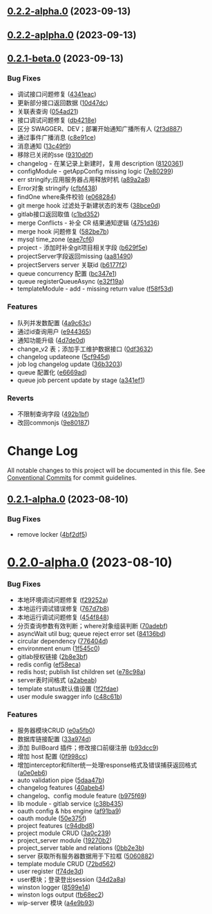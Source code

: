## [0.2.2-alpha.0](https://github.com/yanuoda/nidle/compare/v0.2.2-aplpha.0...v0.2.2-alpha.0) (2023-09-13)



## [0.2.2-aplpha.0](https://github.com/yanuoda/nidle/compare/v0.2.1-beta.0...v0.2.2-aplpha.0) (2023-09-13)



## [0.2.1-beta.0](https://github.com/yanuoda/nidle/compare/v0.2.1-alpha.0...v0.2.1-beta.0) (2023-09-13)


### Bug Fixes

* 调试接口问题修复 ([4341eac](https://github.com/yanuoda/nidle/commit/4341eac4bd62f9d96e031bf2a474384c98d1232c))
* 更新部分接口返回数据 ([10d47dc](https://github.com/yanuoda/nidle/commit/10d47dc3b45a6d74006554cee6f5fd58e1d8dd33))
* 关联表查询 ([054ad21](https://github.com/yanuoda/nidle/commit/054ad21695e25439fb999b729c275c8bda3484c3))
* 接口调试问题修复 ([db4218e](https://github.com/yanuoda/nidle/commit/db4218e6103cb3bed8fee9f5fb8b999a0df4eb91))
* 区分 SWAGGER、DEV；部署开始通知广播所有人 ([2f3d887](https://github.com/yanuoda/nidle/commit/2f3d887eda9a59899d905e682edbbfa6d42f4503))
* 通过事件广播消息 ([c8e91ce](https://github.com/yanuoda/nidle/commit/c8e91ce468e8644dfd8aa4eb57e53765bf385c03))
* 消息通知 ([13c49f9](https://github.com/yanuoda/nidle/commit/13c49f9b487d309fdea20b51c76db2732e59b73f))
* 移除已关闭的sse ([9310d0f](https://github.com/yanuoda/nidle/commit/9310d0fc6627b521963c06200fc0dfd1eccd62e1))
* changelog - 在某记录上新建时，复用 description ([8120361](https://github.com/yanuoda/nidle/commit/812036171ae11947480164009459a69318bedc5c))
* configModule - getAppConfig missing logic ([7e80299](https://github.com/yanuoda/nidle/commit/7e8029947340e5c6d64919fd74c01dd8cfa50ca0))
* err stringify;应用服务器占用释放时机 ([a89a2a8](https://github.com/yanuoda/nidle/commit/a89a2a8087640d8dacd70dc8edfe29fd2ce3c2a5))
* Error对象 stringify ([cfbf438](https://github.com/yanuoda/nidle/commit/cfbf438ae33dd7bbbcba51357927c56f2b834886))
* findOne where条件校验 ([e068284](https://github.com/yanuoda/nidle/commit/e06828402575d918525c79d81f0d73e6b2ed091a))
* git merge hook 过滤处于新建状态的发布 ([38bce0d](https://github.com/yanuoda/nidle/commit/38bce0d509018dfbc28114d23ef54b1ee1369c97))
* gitlab接口返回取值 ([c1bd352](https://github.com/yanuoda/nidle/commit/c1bd352adbccd7808968be045382fdf718b90f17))
* merge Conflicts - 补全 CR 结果通知逻辑 ([4751d36](https://github.com/yanuoda/nidle/commit/4751d367e1b0a92660ecb95d8d4f4314ea4d3707))
* merge hook 问题修复 ([582be7b](https://github.com/yanuoda/nidle/commit/582be7bc9e8240bf1799cb321e8773eb92e17237))
* mysql time_zone ([eae7cf6](https://github.com/yanuoda/nidle/commit/eae7cf6b5f7f274ff1a0bc252ca6b84afc578436))
* project - 添加时补全git项目相关字段 ([b629f5e](https://github.com/yanuoda/nidle/commit/b629f5e6bd2cdea421046482b373de6099b6dbe1))
* projectServer字段返回missing ([aa81490](https://github.com/yanuoda/nidle/commit/aa814909021642cd346c84e18e585ac9b14b7852))
* projectServers server 关联id ([b6177f2](https://github.com/yanuoda/nidle/commit/b6177f2d5e3d5b7131efe22e976aed0751cebdde))
* queue concurrency 配置 ([bc347e1](https://github.com/yanuoda/nidle/commit/bc347e12e5ec789eb299863469b43428397daa4a))
* queue registerQueueAsync ([e32f19a](https://github.com/yanuoda/nidle/commit/e32f19a22b24d65879440464087d8c6b5c531de9))
* templateModule - add - missing return value ([f58f53d](https://github.com/yanuoda/nidle/commit/f58f53deb8a7362c821178bbb6af1a10c34344a7))


### Features

* 队列并发数配置 ([4a9c63c](https://github.com/yanuoda/nidle/commit/4a9c63c8454f01738dfb0f37adee4f0f160c648c))
* 通过id查询用户 ([e944365](https://github.com/yanuoda/nidle/commit/e944365df10a9eb33d62d91f53b72fe83a9fe144))
* 通知功能升级 ([4d7de0d](https://github.com/yanuoda/nidle/commit/4d7de0dab66a5fb99f186a764c89e5c883f9f2e9))
* change_v2 表；添加手工维护数据接口 ([0df3632](https://github.com/yanuoda/nidle/commit/0df36322fd2ff7df0c9d2bf559a25b69d0b3d141))
* changelog updateone ([5cf945d](https://github.com/yanuoda/nidle/commit/5cf945dbad5b07f741bc8c38a14db362f3815d58))
* job log changelog update ([36b3203](https://github.com/yanuoda/nidle/commit/36b32035c6c3c5421f4e410617fef6bc4b60b70c))
* queue 配置化 ([e6669ad](https://github.com/yanuoda/nidle/commit/e6669adf9f06cccbf4194df737f966870148b647))
* queue job percent update by stage ([a341ef1](https://github.com/yanuoda/nidle/commit/a341ef143a987b3d3816a4aeea93f14543f7c91e))


### Reverts

* 不限制查询字段 ([492b1bf](https://github.com/yanuoda/nidle/commit/492b1bf88a58356afa66d57a4f1f48f098291ca2))
* 改回commonjs ([9e80187](https://github.com/yanuoda/nidle/commit/9e80187c21473e5e6623cfcb694b42e64d4a95de))



# Change Log

All notable changes to this project will be documented in this file.
See [Conventional Commits](https://conventionalcommits.org) for commit guidelines.

## [0.2.1-alpha.0](https://github.com/yanuoda/nidle/compare/v0.2.0-alpha.0...v0.2.1-alpha.0) (2023-08-10)


### Bug Fixes

* remove locker ([4bf2df5](https://github.com/yanuoda/nidle/commit/4bf2df5926331a40ff343b265cee543f8fd5248a))





# [0.2.0-alpha.0](https://github.com/yanuoda/nidle/compare/v0.1.8...v0.2.0-alpha.0) (2023-08-10)


### Bug Fixes

* 本地环境调试问题修复 ([f29252a](https://github.com/yanuoda/nidle/commit/f29252a742e6c6670c5f3ab6e259e8c391d79565))
* 本地运行调试错误修复 ([767d7b8](https://github.com/yanuoda/nidle/commit/767d7b8f54e7ea47daa20edc1ad80291a10c6c8d))
* 本地运行调试问题修复 ([454f848](https://github.com/yanuoda/nidle/commit/454f848c2993bf8d313dfb34ed8793589dfb1c48))
* 分页查询参数有效判断；where对象组装判断 ([70adebf](https://github.com/yanuoda/nidle/commit/70adebf9da3f070225638f720ce7bc4740199604))
* asyncWait util bug; queue reject error set ([84136bd](https://github.com/yanuoda/nidle/commit/84136bdd7aa1916d470e92d16a359e39e2bbd516))
* circular dependency ([776404d](https://github.com/yanuoda/nidle/commit/776404d634305b790a0d6b1fd13494f5a6322a4b))
* environment enum ([1f545c0](https://github.com/yanuoda/nidle/commit/1f545c0f66df702f1438aef1e098f8f93dd92d05))
* gitlab授权链接 ([2b8e3bf](https://github.com/yanuoda/nidle/commit/2b8e3bfbd5702547d645deeeb677ff42b862f7ba))
* redis config ([ef58eca](https://github.com/yanuoda/nidle/commit/ef58eca1a101d1d527baf557add1e48d4c86c7e0))
* redis host; publish list children set ([e78c98a](https://github.com/yanuoda/nidle/commit/e78c98a2f4b631ede8196f80423c4b7f41e3db84))
* server表时间格式 ([a2abeab](https://github.com/yanuoda/nidle/commit/a2abeabe39817b479e2a2256567a851f33e093d2))
* template status默认值设置 ([1f2fdae](https://github.com/yanuoda/nidle/commit/1f2fdae1ff37819a96535b4d41095a583d4a0e75))
* user module swagger info ([c48c61b](https://github.com/yanuoda/nidle/commit/c48c61b854f6730fcb4da77f53438b28fbe91826))


### Features

* 服务器模块CRUD ([e0a5fb0](https://github.com/yanuoda/nidle/commit/e0a5fb0053ae192ebeec0ce312e9cf4f0ec00cef))
* 数据库链接配置 ([33a974d](https://github.com/yanuoda/nidle/commit/33a974d87ccb2bcc60ba308058c29ede5aa8d025))
* 添加 BullBoard 插件；修改接口前缀注册 ([b93dcc9](https://github.com/yanuoda/nidle/commit/b93dcc9c5dfc2d3fcd17067beba1d8d3c22e1a7f))
* 增加 host 配置 ([0f998cc](https://github.com/yanuoda/nidle/commit/0f998cce85d1275c95963543e1092d8818f77b6d))
* 增加interceptor和filter统一处理response格式及错误捕获返回格式 ([a0e0eb6](https://github.com/yanuoda/nidle/commit/a0e0eb60935292efb0ad2162b70fa27f7a1e5d19))
* auto validation pipe ([5daa47b](https://github.com/yanuoda/nidle/commit/5daa47b666ec1eb0efd6f02b2a4e65a0da0ee9e0))
* changelog features ([40abeb4](https://github.com/yanuoda/nidle/commit/40abeb4c310ea5116e939e49fe3551879db364bb))
* changelog、config module feature ([b975f69](https://github.com/yanuoda/nidle/commit/b975f69020087554f09076a12937b66c036643ab))
* lib module - gitlab service ([c38b435](https://github.com/yanuoda/nidle/commit/c38b4357cdf22d953bd85a0491a3bf44b155cd67))
* oauth config & hbs engine ([af91ba9](https://github.com/yanuoda/nidle/commit/af91ba9f7bbe1b3ddadefa42c25bf16be0183ff3))
* oauth module ([50e375f](https://github.com/yanuoda/nidle/commit/50e375fa4535bb904bf32b1efe105c7595484287))
* project features ([c94dbd8](https://github.com/yanuoda/nidle/commit/c94dbd803d8a8fbc6b675d8161a4d3154222a9e1))
* project module CRUD ([3a0c239](https://github.com/yanuoda/nidle/commit/3a0c23975520dab6cd066f35b4a777ba3aa78923))
* project_server module ([19270b2](https://github.com/yanuoda/nidle/commit/19270b2907ca95fe37a6055ff2a7bf83f847e9c6))
* project_server table and relations ([0bb2e3b](https://github.com/yanuoda/nidle/commit/0bb2e3b241ebe0e72d83759039f6f7691ad58d73))
* server 获取所有服务器数据用于下拉框 ([5060882](https://github.com/yanuoda/nidle/commit/5060882977c1de4dfb2bbfee5366db96af1ad771))
* template module CRUD ([72bd562](https://github.com/yanuoda/nidle/commit/72bd562df81c3ac28919dfd20f4027f85fcb1c79))
* user register ([f74de3d](https://github.com/yanuoda/nidle/commit/f74de3d41b8b2d5c9ca14e0e987d49fa7b551513))
* user模块；登录登出session ([34d2a8a](https://github.com/yanuoda/nidle/commit/34d2a8adb3086b7e7cc8d6ef302906e8b4acd856))
* winston logger ([8599e14](https://github.com/yanuoda/nidle/commit/8599e14cca33690505659a71594654bf20be860f))
* winston logs output ([fb68ec2](https://github.com/yanuoda/nidle/commit/fb68ec2eb0a65da95ec2fa0be5174c99e41b7509))
* wip-server 模块 ([a4e9b93](https://github.com/yanuoda/nidle/commit/a4e9b93e1efc8daaf281950254cbf2c8e4c2b7c4))
